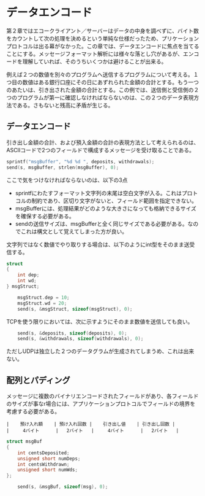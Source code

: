 # データエンコード

第２章ではエコークライアント／サーバーはデータの中身を調べずに、バイト数をカウントして次の処理を決めるという単純な仕様だったため、プリケーションプロトコルは出る幕がなかった。この章では、データエンコードに焦点を当てることにする。メッセージフォーマット解析には様々な落とし穴があるが、エンコードを理解していれば、そのうちいくつかは避けることが出来る。

例えば２つの数値を別々のプログラムへ送信するプログラムについて考える。１つ目の数値はある銀行口座にその日にあずれられた金額の合計とする。もう一つのあたいは、引き出された金額の合計とする。この例では、送信側と受信側の２つのプログラムが第一に確認しなければならないのは、この２つのデータ表現方法である。さもないと残高に矛盾が生じる。

## データエンコード

引き出し金額の合計、および預入金額の合計の表現方法として考えられるのは、ASCIIコードで2つのフィールドで構成するメッセージを受け取ることである。

```c
sprintf("msgBuffer", "%d %d ", deposits, withdrawals);
send(s, msgBuffer, strlen(msgBuffer), 0);
```

ここで気をつけなければならないのは、以下の3点

- sprintfにわたすフォーマット文字列の末尾は空白文字が入る。これはプロトコルの制約であり、区切り文字がないと、フィールド範囲を指定できない。
- msgBufferには、処理結果がどのような大きさになっても格納できるサイズを確保する必要がある。
- sendの送信サイズは、msgBufferと全く同じサイズである必要がある。なのでこれは構文として覚えてしまった方が良い。

文字列ではなく数値でやり取りする場合は、以下のようにint型をそのまま送受信する。

```c
struct
{
    int dep;
    int wd;
} msgStruct;

    msgStruct.dep = 10;
    msgStruct.wd = 20;
    send(s, &msgStruct, sizeof(msgStruct), 0);
```

TCPを使う限りにおいては、次に示すようにそのまま数値を送信しても良い。

```c
    send(s, &deposits, sizeof(deposits), 0);
    send(s, &withdrawals, sizeof(withdrawals), 0);
```

ただしUDPは独立した２つのデータグラムが生成されてしまうめ、これは出来ない。

## 配列とパディング

メッセージに複数のバイナリエンコードされたフィールドがあり、各フィールドのサイズが事なr場合には、アプリケーションプロトコルでフィールドの境界を考慮する必要がある。

```
|    預け入れ額    | 預け入れ回数 |    引き出し値    | 引き出し回数 |
|     4バイト      |   2バイト   |     4バイト      |   2バイト   |
```

```c
struct msgBuf
{
    int centsDeposited;
    unsigned short numDeps;
    int centsWithdrawn;
    unsigned short numWds;
};

    send(s, &msgBuf, sizeof(msg), 0);
```


